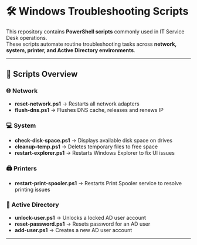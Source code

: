 # 🛠️ Windows Troubleshooting Scripts

This repository contains **PowerShell scripts** commonly used in IT Service Desk operations.  
These scripts automate routine troubleshooting tasks across **network, system, printer, and Active Directory environments**.  

---

## 🚀 Scripts Overview

### 🌐 Network
- **reset-network.ps1** → Restarts all network adapters  
- **flush-dns.ps1** → Flushes DNS cache, releases and renews IP  

### 💻 System
- **check-disk-space.ps1** → Displays available disk space on drives  
- **cleanup-temp.ps1** → Deletes temporary files to free space  
- **restart-explorer.ps1** → Restarts Windows Explorer to fix UI issues  

### 🖨️ Printers
- **restart-print-spooler.ps1** → Restarts Print Spooler service to resolve printing issues  

### 🔑 Active Directory
- **unlock-user.ps1** → Unlocks a locked AD user account  
- **reset-password.ps1** → Resets password for an AD user  
- **add-user.ps1** → Creates a new AD user account  

---
